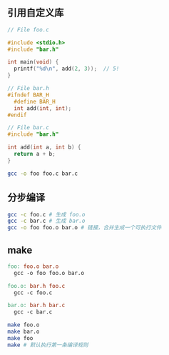 ## 引用自定义库

```c++
// File foo.c

#include <stdio.h>
#include "bar.h"

int main(void) {
  printf("%d\n", add(2, 3));  // 5!
}
```

```c++
// File bar.h
#ifndef BAR_H
  #define BAR_H
  int add(int, int);
#endif
```

```c++
// File bar.c
#include "bar.h"

int add(int a, int b) {
  return a + b;
}
```

```sh
gcc -o foo foo.c bar.c
```

## 分步编译

```sh
gcc -c foo.c # 生成 foo.o
gcc -c bar.c # 生成 bar.o
gcc -o foo foo.o bar.o # 链接，合并生成一个可执行文件
```

## make

```makefile
foo: foo.o bar.o
  gcc -o foo foo.o bar.o

foo.o: bar.h foo.c
  gcc -c foo.c

bar.o: bar.h bar.c
  gcc -c bar.c
```

```sh
make foo.o
make bar.o
make foo
make # 默认执行第一条编译规则
```

